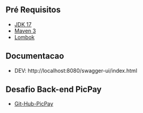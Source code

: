 ## Pré Requisitos

- [JDK 17](https://jdk.java.net/17)
- [Maven 3](https://maven.apache.org)
- [Lombok](https://projectlombok.org)

## Documentacao

 - DEV: http://localhost:8080/swagger-ui/index.html

## Desafio Back-end PicPay
- [Git-Hub-PicPay](https://github.com/PicPay/picpay-desafio-backend)

